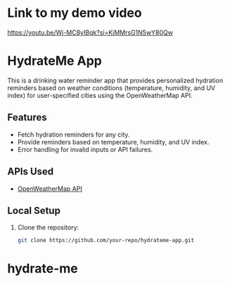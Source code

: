 # Link to my demo video
https://youtu.be/Wj-MC8yIBqk?si=KiMMrsG1N5wY80Qw

# HydrateMe App

This is a drinking water reminder app that provides personalized hydration reminders based on weather conditions (temperature, humidity, and UV index) for user-specified cities using the OpenWeatherMap API.

## Features
- Fetch hydration reminders for any city.
- Provide reminders based on temperature, humidity, and UV index.
- Error handling for invalid inputs or API failures.

## APIs Used
- [OpenWeatherMap API](https://openweathermap.org/api)

## Local Setup
1. Clone the repository:
   ```bash
   git clone https://github.com/your-repo/hydrateme-app.git
# hydrate-me
